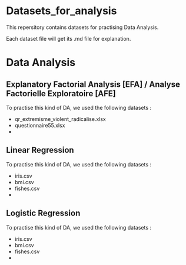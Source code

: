 # Datasets_for_analysis
This repersitory contains datasets for practising Data Analysis.

Each dataset file will get its .md file for explanation.

# Data Analysis
## Explanatory Factorial Analysis [EFA] / Analyse Factorielle Exploratoire [AFE]
To practise this kind of DA, we used the following datasets :
- qr_extremisme_violent_radicalise.xlsx
- questionnaire55.xlsx
- 

## Linear Regression
To practise this kind of DA, we used the following datasets :
- iris.csv
- bmi.csv
- fishes.csv
- 

## Logistic Regression
To practise this kind of DA, we used the following datasets :
- iris.csv
- bmi.csv
- fishes.csv
- 










